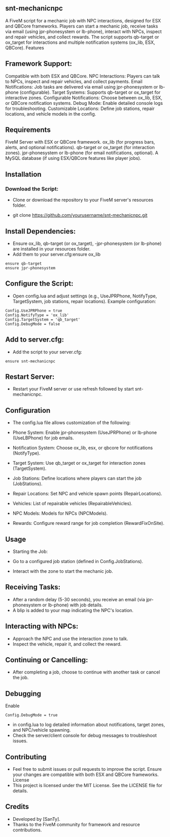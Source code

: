 ## snt-mechanicnpc
A FiveM script for a mechanic job with NPC interactions, designed for ESX and QBCore frameworks. Players can start a mechanic job, receive tasks via email (using jpr-phonesystem or lb-phone), interact with NPCs, inspect and repair vehicles, and collect rewards. The script supports qb-target or ox_target for interactions and multiple notification systems (ox_lib, ESX, QBCore).
Features

## Framework Support: 
Compatible with both ESX and QBCore.
NPC Interactions: Players can talk to NPCs, inspect and repair vehicles, and collect payments.
Email Notifications: Job tasks are delivered via email using jpr-phonesystem or lb-phone (configurable).
Target Systems: Supports qb-target or ox_target for interactive zones.
Configurable Notifications: Choose between ox_lib, ESX, or QBCore notification systems.
Debug Mode: Enable detailed console logs for troubleshooting.
Customizable Locations: Define job stations, repair locations, and vehicle models in the config.

## Requirements

FiveM Server with ESX or QBCore framework.
ox_lib (for progress bars, alerts, and optional notifications).
qb-target or ox_target (for interaction zones).
jpr-phonesystem or lb-phone (for email notifications, optional).
A MySQL database (if using ESX/QBCore features like player jobs).

## Installation

### Download the Script:

- Clone or download the repository to your FiveM server's resources folder.

- git clone https://github.com/yourusername/snt-mechanicnpc.git


## Install Dependencies:

- Ensure ox_lib, qb-target (or ox_target), 
-jpr-phonesystem (or lb-phone) are installed in your resources folder.
- Add them to your server.cfg:ensure ox_lib
```
ensure qb-target
ensure jpr-phonesystem
```



## Configure the Script:

- Open config.lua and adjust settings (e.g., UseJPRPhone, NotifyType, TargetSystem, job stations, repair locations).
Example configuration:
```
Config.UseJPRPhone = true
Config.NotifyType = 'ox_lib'
Config.TargetSystem = 'qb_target'
Config.DebugMode = false
```



## Add to server.cfg:

- Add the script to your server.cfg:
```
ensure snt-mechanicnpc
```



## Restart Server:

- Restart your FiveM server or use refresh followed by start snt-mechanicnpc.



## Configuration
- The config.lua file allows customization of the following:

- Phone System: Enable jpr-phonesystem (UseJPRPhone) or lb-phone (UseLBPhone) for job emails.
- Notification System: Choose ox_lib, esx, or qbcore for notifications (NotifyType).
- Target System: Use qb_target or ox_target for interaction zones (TargetSystem).
- Job Stations: Define locations where players can start the job (JobStations).
- Repair Locations: Set NPC and vehicle spawn points (RepairLocations).
- Vehicles: List of repairable vehicles (RepairableVehicles).
- NPC Models: Models for NPCs (NPCModels).
- Rewards: Configure reward range for job completion (RewardFixOnSite).

## Usage

- Starting the Job:

- Go to a configured job station (defined in Config.JobStations).
- Interact with the zone to start the mechanic job.


## Receiving Tasks:

- After a random delay (5-30 seconds), you receive an email (via jpr-phonesystem or lb-phone) with job details.
- A blip is added to your map indicating the NPC's location.


## Interacting with NPCs:

- Approach the NPC and use the interaction zone to talk.
- Inspect the vehicle, repair it, and collect the reward.


## Continuing or Cancelling:

- After completing a job, choose to continue with another task or cancel the job.



## Debugging

Enable
``` 
Config.DebugMode = true
``` 
- in config.lua to log detailed information about notifications, target zones, and NPC/vehicle spawning.
- Check the server/client console for debug messages to troubleshoot issues.

## Contributing
- Feel free to submit issues or pull requests to improve the script. Ensure your changes are compatible with both ESX and QBCore frameworks.
License
- This project is licensed under the MIT License. See the LICENSE file for details. 

## Credits

- Developed by [SanTy].
- Thanks to the FiveM community for framework and resource contributions.

